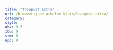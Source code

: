 ```yaml
---
title: "Trappist Extra"
url: /brouwerij-de-achelse-kluis/trappist-extra/
category: 
style: 
abv: 9.5
ibu: 0
srm: 0
upc: 0
---
```


